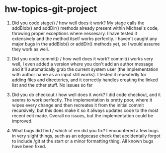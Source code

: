 # hw-topics-git-project

1.  Did you code stage() / how well does it work?
My stage calls the addBlob() and addDir() methods already present within Michael's code, throwing proper exceptions where nessesary. I have tested it extensively and the method itself works perfectly. I haven't caught any major bugs in the addBlob() or addDir() methods yet, so I would assume they work as well.

2.  Did you code commit() / how well does it work?
commit() works very well, I even added a version where you don't add an author message and it'll automatically grab the current system user (the implementation with author name as an input still works). I tested it repeatedly for adding files and directories, and it correctly handles creating the linked list and the other stuff. No issues so far

3. Did you do checkout / how well does it work?
I did code checkout, and it seems to work perfectly. The implementation is pretty poor, where it wipes every change and then recreates it from the initial commit recursively, but this does make it so it always updates code to the most recent edit made. Overall no issues, but the implementation could be improved.

4. What bugs did find / which of em did you fix?
I encountered a few bugs in very slight things, such as an edgecase check that accidentally forgot to include /git at the start or a minor formatting thing. All known bugs have been fixed.